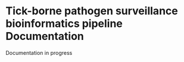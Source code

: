 # Tick-borne pathogen surveillance bioinformatics pipeline Documentation

Documentation in progress

